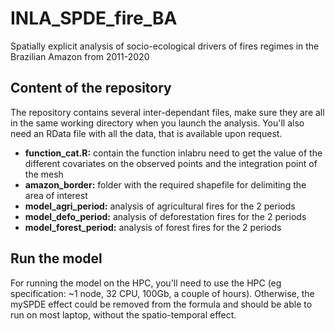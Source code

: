 # INLA_SPDE_fire_BA
Spatially explicit analysis of socio-ecological drivers of fires regimes in the Brazilian Amazon from 2011-2020


## Content of the repository 
The repository contains several inter-dependant files, make sure they are all in the same working directory when you launch the analysis. You'll also need an RData file with all the data, that is available upon request. 

* **function_cat.R:** contain the function inlabru need to get the value of the different covariates on the observed points and the integration point of the mesh 
* **amazon_border:** folder with the required shapefile for delimiting the area of interest 
* **model_agri_period:** analysis of agricultural fires for the 2 periods 
* **model_defo_period:** analysis of deforestation fires for the 2 periods  
* **model_forest_period:** analysis of forest fires for the 2 periods   


## Run the model 
For running the model on the HPC, you'll need to use the HPC (eg specification: ~1 node, 32 CPU, 100Gb, a couple of hours). Otherwise, the mySPDE effect could be removed from the formula and should be able to run on most laptop, without the spatio-temporal effect. 



